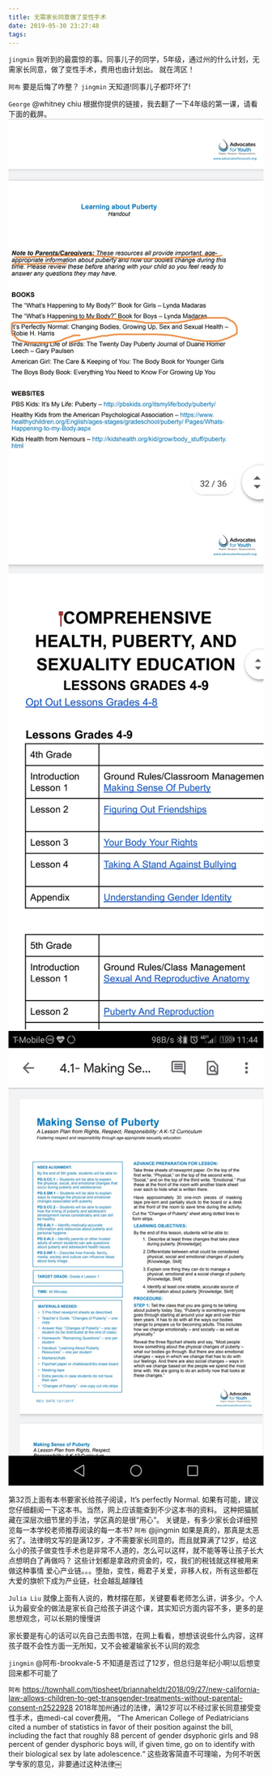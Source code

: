 ```yaml
---
title: 无需家长同意做了变性手术
date: 2019-05-30 23:27:48
tags:
---
```


`jingmin`
我听到的最震惊的事。同事儿子的同学，5年级，通过州的什么计划，无需家长同意，做了变性手术，费用也由计划出。
就在湾区！

`阿布`
要是后悔了咋整？
`jingmin`
天知道!同事儿子都吓坏了!

`George`
@whitney chiu 根据你提供的链接，我去翻了一下4年级的第一课，请看下面的截屏。
![](/resources/images/changegender1.pic)
![](/resources/images/changegender2.pic)
![](/resources/images/changegender3.pic)

第32页上面有本书要家长给孩子阅读，It’s perfectly Normal. 如果有可能，建议您仔细翻阅一下这本书。当然，网上应该能查到不少这本书的资料。
这种把猫腻藏在深层次细节里的手法，学区真的是很“用心”。
关键是，有多少家长会详细预览每一本学校老师推荐阅读的每一本书?
`阿布`
@jingmin 如果是真的，那真是太恶劣了。法律明文写的是满12岁，才不需要家长同意的。而且就算满了12岁，给这么小的孩子做变性手术也是非常不人道的，怎么可以这样，就不能等等让孩子长大点想明白了再做吗？
这些计划都是拿政府资金的，哎，我们的税钱就这样被用来做这种事情
爱心产业链。。。堕胎，变性，瘾君子关爱，非移人权，所有这些都在大爱的旗帜下成为产业链，社会越乱越赚钱

`Julia Liu`
就像上面有人说的，教材摆在那，关键要看老师怎么讲，讲多少。个人认为最安全的做法是家长自己给孩子讲这个课，其实知识方面内容不多，更多的是思想观念，可以长期的慢慢讲

家长要是有心的话可以先自己去图书馆，在网上看看，想想该说些什么内容，这样孩子既不会性方面一无所知，又不会被灌输家长不认同的观念

`jingmin`
@阿布-brookvale-5 不知道是否过了12岁，但总归是年纪小啊!以后想变回来都不可能了

`阿布`
https://townhall.com/tipsheet/briannaheldt/2018/09/27/new-california-law-allows-children-to-get-transgender-treatments-without-parental-consent-n2522928
2018年加州通过的法律，满12岁可以不经过家长同意接受变性手术，由medi-cal cover费用。
”The American College of Pediatricians cited a number of statistics in favor of their position against the bill, including the fact that roughly 88 percent of gender dsyphoric girls and 98 percent of gender dysphoric boys will, if given time, go on to identify with their biological sex by late adolescence.“
这些政客简直不可理喻，为何不听医学专家的意见，非要通过这种法律￼